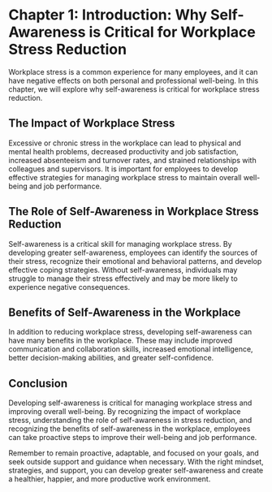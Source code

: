 Chapter 1: Introduction: Why Self-Awareness is Critical for Workplace Stress Reduction
======================================================================================

Workplace stress is a common experience for many employees, and it can have negative effects on both personal and professional well-being. In this chapter, we will explore why self-awareness is critical for workplace stress reduction.

The Impact of Workplace Stress
------------------------------

Excessive or chronic stress in the workplace can lead to physical and mental health problems, decreased productivity and job satisfaction, increased absenteeism and turnover rates, and strained relationships with colleagues and supervisors. It is important for employees to develop effective strategies for managing workplace stress to maintain overall well-being and job performance.

The Role of Self-Awareness in Workplace Stress Reduction
--------------------------------------------------------

Self-awareness is a critical skill for managing workplace stress. By developing greater self-awareness, employees can identify the sources of their stress, recognize their emotional and behavioral patterns, and develop effective coping strategies. Without self-awareness, individuals may struggle to manage their stress effectively and may be more likely to experience negative consequences.

Benefits of Self-Awareness in the Workplace
-------------------------------------------

In addition to reducing workplace stress, developing self-awareness can have many benefits in the workplace. These may include improved communication and collaboration skills, increased emotional intelligence, better decision-making abilities, and greater self-confidence.

Conclusion
----------

Developing self-awareness is critical for managing workplace stress and improving overall well-being. By recognizing the impact of workplace stress, understanding the role of self-awareness in stress reduction, and recognizing the benefits of self-awareness in the workplace, employees can take proactive steps to improve their well-being and job performance.

Remember to remain proactive, adaptable, and focused on your goals, and seek outside support and guidance when necessary. With the right mindset, strategies, and support, you can develop greater self-awareness and create a healthier, happier, and more productive work environment.
